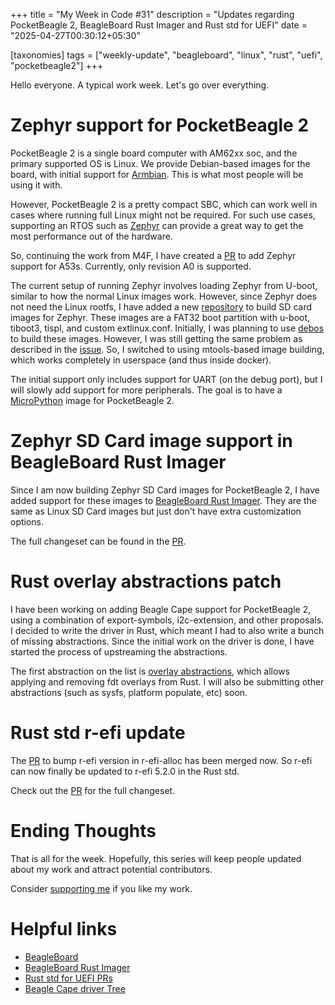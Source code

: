 +++
title = "My Week in Code #31"
description = "Updates regarding PocketBeagle 2, BeagleBoard Rust Imager and Rust std for UEFI"
date = "2025-04-27T00:30:12+05:30"

[taxonomies]
tags = ["weekly-update", "beagleboard", "linux", "rust", "uefi", "pocketbeagle2"]
+++

Hello everyone. A typical work week. Let's go over everything.

# Zephyr support for PocketBeagle 2

PocketBeagle 2 is a single board computer with AM62xx soc, and the primary supported OS is Linux. We provide Debian-based images for the board, with initial support for [Armbian](https://www.armbian.com/pocketbeagle-2/). This is what most people will be using it with.

However, PocketBeagle 2 is a pretty compact SBC, which can work well in cases where running full Linux might not be required. For such use cases, supporting an RTOS such as [Zephyr](https://www.zephyrproject.org/) can provide a great way to get the most performance out of the hardware.

So, continuing the work from M4F, I have created a [PR](https://github.com/zephyrproject-rtos/zephyr/pull/89130) to add Zephyr support for A53s. Currently, only revision A0 is supported.

The current setup of running Zephyr involves loading Zephyr from U-boot, similar to how the normal Linux images work. However, since Zephyr does not need the Linux rootfs, I have added a new [repository](https://github.com/beagleboard/bb-zephyr-images) to build SD card images for Zephyr. These images are a FAT32 boot partition with u-boot, tiboot3, tispl, and custom extlinux.conf. Initially, I was planning to use [debos](https://github.com/go-debos/debos) to build these images. However, I was still getting the same problem as described in the [issue](https://github.com/go-debos/debos). So, I switched to using mtools-based image building, which works completely in userspace (and thus inside docker).

The initial support only includes support for UART (on the debug port), but I will slowly add support for more peripherals. The goal is to have a [MicroPython](https://micropython.org/) image for PocketBeagle 2.

# Zephyr SD Card image support in BeagleBoard Rust Imager

Since I am now building Zephyr SD Card images for PocketBeagle 2, I have added support for these images to [BeagleBoard Rust Imager](https://github.com/beagleboard/bb-imager-rs). They are the same as Linux SD Card images but just don't have extra customization options.

The full changeset can be found in the [PR](https://github.com/beagleboard/bb-imager-rs/pull/29).

# Rust overlay abstractions patch

I have been working on adding Beagle Cape support for PocketBeagle 2, using a combination of export-symbols, i2c-extension, and other proposals. I decided to write the driver in Rust, which meant I had to also write a bunch of missing abstractions. Since the initial work on the driver is done, I have started the process of upstreaming the abstractions.

The first abstraction on the list is [overlay abstractions](https://lore.kernel.org/r/20250422-rust-overlay-abs-v1-0-85779c1b853d@beagleboard.or), which allows applying and removing fdt overlays from Rust. I will also be submitting other abstractions (such as sysfs, platform populate, etc) soon.

# Rust std r-efi update

The [PR](https://github.com/r-efi/r-efi-alloc/pull/8) to bump r-efi version in r-efi-alloc has been merged now. So r-efi can now finally be updated to r-efi 5.2.0 in the Rust std.

Check out the [PR](https://github.com/rust-lang/rust/pull/138737) for the full changeset.

# Ending Thoughts

That is all for the week. Hopefully, this series will keep people updated about my work and attract potential contributors.

Consider [supporting me](@/pages/about.md) if you like my work.

# Helpful links

- [BeagleBoard](https://www.beagleboard.org/)
- [BeagleBoard Rust Imager](https://github.com/beagleboard/bb-imager-rs)
- [Rust std for UEFI PRs](https://github.com/rust-lang/rust/pulls/Ayush1325)
- [Beagle Cape driver Tree](https://github.com/Ayush1325/linux/tree/b4/beagle-cape)
